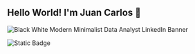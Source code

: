 ## Hello World! I'm Juan Carlos 👋

![Black   White Modern Minimalist Data Analyst LinkedIn Banner](https://github.com/user-attachments/assets/cc94f490-de6f-4c35-9109-a61c2165186f)

![Static Badge](https://img.shields.io/badge/Linkedin)


<!--
**Juancarlospedroza/Juancarlospedroza** is a ✨ _special_ ✨ repository because its `README.md` (this file) appears on your GitHub profile.

Here are some ideas to get you started:

- 🔭 I’m currently working on ...
- 🌱 I’m currently learning ...
- 👯 I’m looking to collaborate on ...
- 🤔 I’m looking for help with ...
- 💬 Ask me about ...
- 📫 How to reach me: ...
- 😄 Pronouns: ...
- ⚡ Fun fact: ...
-->
